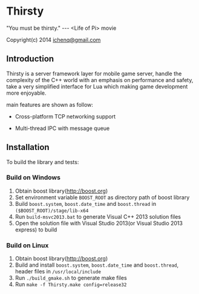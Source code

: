 # Thirsty

"You must be thirsty."  --- &lt;Life of Pi> movie

Copyright(c) 2014 ichenq@gmail.com

## Introduction

Thirsty is a server framework layer for mobile game server, handle the complexity 
of the C++ world with an emphasis on performance and safety, take a very simplified 
interface for Lua which making game development more enjoyable.

main features are shown as follow:

* Cross-platform TCP networking support

* Multi-thread IPC with message queue


## Installation

To build the library and tests:

### Build on Windows

1. Obtain boost library(http://boost.org) 
2. Set environment variable `BOOST_ROOT` as directory path of boost library
3. Build `boost.system`, `boost.date_time` and `boost.thread` in `($BOOST_ROOT)/stage/lib-x64`
4. Run `build-msvc2013.bat` to generate Visual C++ 2013 solution files
5. Open the solution file with Visual Studio 2013(or Visual Studio 2013 express) to build

### Build on Linux

1. Obtain boost library(http://boost.org) 
2. Build and install `boost.system`, `boost.date_time` and `boost.thread`, header files in `/usr/local/include`
3. Run `./build_gmake.sh` to generate make files
4. Run `make -f Thirsty.make config=release32`
